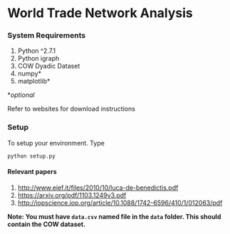 World Trade Network Analysis
============================

### System Requirements

1. Python ^2.7.1
2. Python igraph
3. COW Dyadic Dataset
4. numpy*
5. matplotlib*

**optional*

Refer to websites for download instructions

### Setup

To setup your environment. Type

```shell
python setup.py
```

#### Relevant papers
1. http://www.eief.it/files/2010/10/luca-de-benedictis.pdf
2. https://arxiv.org/pdf/1103.1249v3.pdf
3. http://iopscience.iop.org/article/10.1088/1742-6596/410/1/012063/pdf

**Note: You must have `data.csv` named file in the `data` folder. This should contain the COW dataset.**
